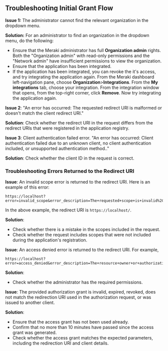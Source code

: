 
## Troubleshooting Initial Grant Flow
**Issue 1:** The administrator cannot find the relevant organization in the dropdown menu.

**Solution:**
For an administrator to find an organization in the dropdown menu, do the following:
- Ensure that the Meraki administrator has full **Organization admin** rights. Both the "Organization admin" with read-only permissions and the "Network admin" have insufficient permissions to view the organization.
- Ensure that the application has been integrated.
- If the application has been integrated, you can revoke the it's access, and try integrating the application again. From the Meraki dashboard left-navigation pane, choose **Organization**>**Integrations**. From the **My integrations** tab, choose your integration. From the integration window that opens, from the top-right corner, click **Remove**. Now try integrating the application again. 

**Issue 2**: "An error has occurred: The requested redirect URI is malformed or doesn't match the client redirect URI."

**Solution**: Check whether the redirect URI in the request differs from the redirect URIs that were registered in the application registry.

**Issue 3**: Client authentication failed error. "An error has occurred: Client authentication failed due to an unknown client, no client authentication included, or unsupported authentication method.."

**Solution**: Check whether the client ID in the request is correct.


### Troubleshooting Errors Returned to the Redirect URI
**Issue**: An invalid scope error is returned to the redirect URI. Here is an example of this error: 
```
https://localhost?error=invalid_scope&error_description=The+requested+scope+is+invalid%2C+unknown%2C+or+malformed.
```
In the above example, the redirect URI is `https://localhost/`.

**Solution**: 
- Check whether there is a mistake in the scopes included in the request. 
- Check whether the request includes scopes that were not included during the application's registration.

**Issue**: An access denied error is returned to the redirect URI. For example, 
```
https://localhost?error=access_denied&error_description=The+resource+owner+or+authorization+server+denied+the+request.
```
**Solution**: 
- Check whether the administrator has the required permissions. 

**Issue**: The provided authorization grant is invalid, expired, revoked, does not match the redirection URI used in the authorization request, or was issued to another client.

**Solution**:
- Ensure that the access grant has not been used already.
- Confirm that no more than 10 minutes have passed since the access grant was generated.
- Check whether the access grant matches the expected parameters, including the redirection URI and client details.

